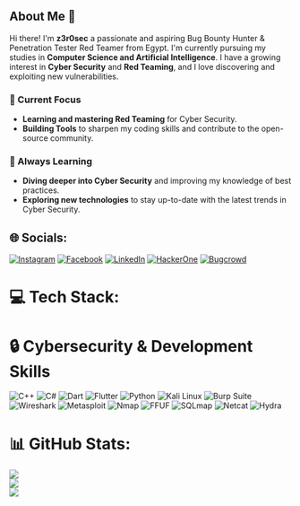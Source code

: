 ## About Me 👋

Hi there! I'm **z3r0sec** a passionate and aspiring  Bug Bounty Hunter & Penetration Tester Red Teamer from  Egypt. I'm currently pursuing my studies in **Computer Science and Artificial Intelligence**. I have a growing interest in **Cyber Security** and **Red Teaming**, and I love discovering and exploiting new vulnerabilities.

### 🔭 Current Focus
- **Learning and mastering Red Teaming** for Cyber Security.
- **Building Tools** to sharpen my coding skills and contribute to the open-source community.

### 🌱 Always Learning
- **Diving deeper into Cyber Security** and improving my knowledge of best practices.
- **Exploring new technologies** to stay up-to-date with the latest trends in Cyber Security.


## 🌐 Socials:
[![Instagram](https://img.shields.io/badge/Instagram-%23E4405F.svg?logo=Instagram&logoColor=white)](https://www.instagram.com/m03az.ahmed?igsh=OTllOGgwNnIycDZy) 
[![Facebook](https://img.shields.io/badge/Facebook-%230077B5.svg?logo=facebook&logoColor=white)](https://www.facebook.com/share/2a7rxjUvznfHhbCT/)
[![LinkedIn](https://img.shields.io/badge/LinkedIn-%230077B5.svg?logo=linkedin&logoColor=white)](https://www.linkedin.com/in/moaz-ahmed-a80808316?utm_source=share&utm_campaign=share_via&utm_content=profile&utm_medium=android_app)
[![HackerOne](https://img.shields.io/badge/HackerOne-%230E0B1D.svg?logo=hackerone&logoColor=white)](https://hackerone.com/z3r0sec_)
[![Bugcrowd](https://img.shields.io/badge/Bugcrowd-%23FF4F00.svg?logo=bugcrowd&logoColor=white)](https://bugcrowd.com/z3r0sec)

# 💻 Tech Stack:
# 🔒 Cybersecurity & Development Skills

![C++](https://img.shields.io/badge/c++-%2300599C.svg?style=for-the-badge&logo=c%2B%2B&logoColor=white)
![C#](https://img.shields.io/badge/c%23-%23239120.svg?style=for-the-badge&logo=csharp&logoColor=white)
![Dart](https://img.shields.io/badge/dart-%230175C2.svg?style=for-the-badge&logo=dart&logoColor=white)
![Flutter](https://img.shields.io/badge/Flutter-%2302569B.svg?style=for-the-badge&logo=Flutter&logoColor=white)
![Python](https://img.shields.io/badge/python-3670A0?style=for-the-badge&logo=python&logoColor=ffdd54)
![Kali Linux](https://img.shields.io/badge/Kali_Linux-557C94?style=for-the-badge&logo=kali-linux&logoColor=white)
![Burp Suite](https://img.shields.io/badge/Burp_Suite-%23F8F8F8.svg?style=for-the-badge&logo=burp-suite&logoColor=black)
![Wireshark](https://img.shields.io/badge/Wireshark-%23172A4B.svg?style=for-the-badge&logo=wireshark&logoColor=white)
![Metasploit](https://img.shields.io/badge/Metasploit-%23A3191D.svg?style=for-the-badge&logo=metasploit&logoColor=white)
![Nmap](https://img.shields.io/badge/Nmap-%23FF0000.svg?style=for-the-badge&logo=nmap&logoColor=white)
![FFUF](https://img.shields.io/badge/FFUF-%23FF6347.svg?style=for-the-badge&logo=ffuf&logoColor=white)
![SQLmap](https://img.shields.io/badge/SQLmap-%23D32F2F.svg?style=for-the-badge&logo=sql&logoColor=white)
![Netcat](https://img.shields.io/badge/Netcat-%23000000.svg?style=for-the-badge&logo=netcat&logoColor=white)
![Hydra](https://img.shields.io/badge/Hydra-%23000A5E.svg?style=for-the-badge&logo=hydra&logoColor=white)

# 📊 GitHub Stats:

![](https://github-readme-stats.vercel.app/api?username=z3rosec&theme=transparent&hide_border=false&include_all_commits=true&count_private=true)<br/>
![](https://github-readme-streak-stats.herokuapp.com/?user=z3rosec&theme=transparent&hide_border=false)<br/>
![](https://github-readme-stats.vercel.app/api/top-langs/?username=z3rosec&theme=transparent&hide_border=false&include_all_commits=true&count_private=true&layout=compact)

